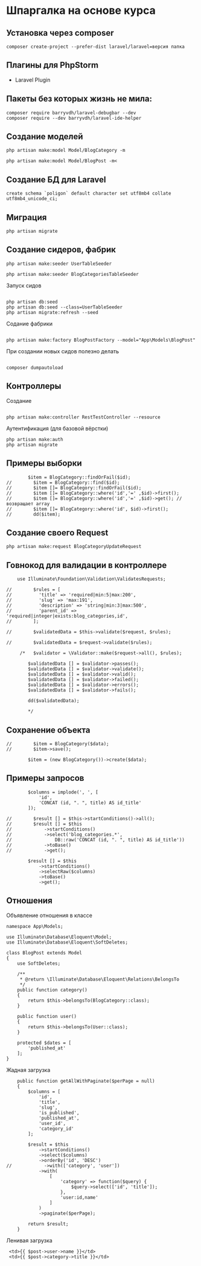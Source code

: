 # Шпаргалка на основе курса


## Установка через composer

````
composer create-project --prefer-dist laravel/laravel=версия папка
````

## Плагины для PhpStorm
- Laravel Plugin

## Пакеты без которых жизнь не мила:
```
composer require barryvdh/laravel-debugbar --dev
composer require --dev barryvdh/laravel-ide-helper
```


## Создание моделей 

```
php artisan make:model Model/BlogCategory -m

php artisan make:model Model/BlogPost -m<
```
## Создание БД для Laravel

````
create schema `poligon` default character set utf8mb4 collate utf8mb4_unicode_ci;
````

## Миграция 

````
php artisan migrate
````

## Создание сидеров, фабрик

```
php artisan make:seeder UserTableSeeder

php artisan make:seeder BlogCategoriesTableSeeder
```

Запуск сидов

```

php artisan db:seed
php artisan db:seed --class=UserTableSeeder
php artisan migrate:refresh --seed

```

Содание фабрики

```

php artisan make:factory BlogPostFactory --model="App\Models\BlogPost"

```

При создании новых сидов полезно делать 

```

composer dumpautoload

```

## Контроллеры

Создание

```

php artisan make:controller RestTestController --resource

```

Аутентификация (для базовой вёрстки)
```
php artisan make:auth
php artisan migrate
```

## Примеры выборки
```
        $item = BlogCategory::findOrFail($id);
//        $item = BlogCategory::find($id);
//        $item []= BlogCategory::findOrFail($id);
//        $item []= BlogCategory::where('id','=' ,$id)->first();
//        $item []= BlogCategory::where('id','=' ,$id)->get(); // возвращает array
//        $item []= BlogCategory::where('id', $id)->first();
//        dd($item);
```

## Создание своего Request

```
php artisan make:request BlogCategoryUpdateRequest
```

## Говнокод для валидации в контроллере

```
    use Illuminate\Foundation\Validation\ValidatesRequests;

//        $rules = [
//          'title' => 'required|min:5|max:200',
//          'slug' => 'max:191',
//          'description' => 'string|min:3|max:500',
//          'parent_id' => 'required|integer|exists:blog_categories,id',
//        ];

//        $validatedData = $this->validate($request, $rules);

//        $validatedData = $request->validate($rules);

     /*   $validator = \Validator::make($request->all(), $rules);

        $validatedData [] = $validator->passes();
        $validatedData [] = $validator->validate();
        $validatedData [] = $validator->valid();
        $validatedData [] = $validator->failed();
        $validatedData [] = $validator->errors();
        $validatedData [] = $validator->fails();

        dd($validatedData);

        */
```


## Сохранение объекта

```
//        $item = BlogCategory($data);
//        $item->save();

        $item = (new BlogCategory())->create($data);
```

## Примеры запросов

```
        $columns = implode(', ', [
            'id',
            'CONCAT (id, ". ", title) AS id_title'
        ]);

//        $result [] = $this->startConditions()->all();
//        $result [] = $this
//            ->startConditions()
//            ->select('blog_categories.*',
//                DB::raw('CONCAT (id, ". ", title) AS id_title'))
//            ->toBase()
//            ->get();

        $result [] = $this
            ->startConditions()
            ->selectRaw($columns)
            ->toBase()
            ->get();

```


## Отношения

Объявление отношения в классе

```
namespace App\Models;

use Illuminate\Database\Eloquent\Model;
use Illuminate\Database\Eloquent\SoftDeletes;

class BlogPost extends Model
{
    use SoftDeletes;

    /**
     * @return \Illuminate\Database\Eloquent\Relations\BelongsTo
     */
    public function category()
    {
        return $this->belongsTo(BlogCategory::class);
    }

    public function user()
    {
        return $this->belongsTo(User::class);
    }

    protected $dates = [
        'published_at'
    ];
}

```

Жадная загрузка

```
    public function getAllWithPaginate($perPage = null)
    {
        $columns = [
            'id',
            'title',
            'slug',
            'is_published',
            'published_at',
            'user_id',
            'category_id'
        ];

        $result = $this
            ->startConditions()
            ->select($columns)
            ->orderBy('id', 'DESC')
//            ->with(['category', 'user'])
            ->with(
                [
                    'category' => function($query) {
                        $query->select(['id', 'title']);
                    },
                    'user:id,name'
                ]
            )
            ->paginate($perPage);

        return $result;
    }
```

Ленивая загрузка

```
 <td>{{ $post->user->name }}</td>
 <td>{{ $post->category->title }}</td>
```
